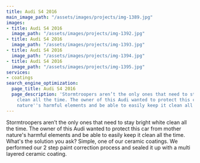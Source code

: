 ```yaml
---
title: Audi S4 2016
main_image_path: "/assets/images/projects/img-1389.jpg"
images:
- title: Audi S4 2016
  image_path: "/assets/images/projects/img-1392.jpg"
- title: Audi S4 2016
  image_path: "/assets/images/projects/img-1393.jpg"
- title: Audi S4 2016
  image_path: "/assets/images/projects/img-1394.jpg"
- title: Audi S4 2016
  image_path: "/assets/images/projects/img-1395.jpg"
services:
- coatings
search_engine_optimization:
  page_title: Audi S4 2016
  page_description: 'Stormtroopers aren’t the only ones that need to stay bright white
    clean all the time. The owner of this Audi wanted to protect this car from mother
    nature''s harmful elements and be able to easily keep it clean all the time. '
---
```


Stormtroopers aren’t the only ones that need to stay bright white clean all the time. The owner of this Audi wanted to protect this car from mother nature's harmful elements and be able to easily keep it clean all the time. What's the solution you ask? Simple, one of our ceramic coatings. We performed our 2 step paint correction process and sealed it up with a multi layered ceramic coating.
